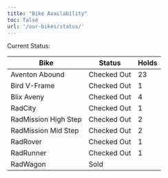 ```yaml
---
title: "Bike Availability"
toc: false
url: '/our-bikes/status/'
---
```


Current Status:

| Bike | Status | Holds |
| ---- | ------ | ----- |
| Aventon Abound | Checked Out | 23 |
| Bird V-Frame | Checked Out | 1 |
| Blix Aveny | Checked Out | 4 |
| RadCity | Checked Out | 1 |
| RadMission High Step | Checked Out | 2 |
| RadMission Mid Step | Checked Out | 2 |
| RadRover | Checked Out | 1 | 
| RadRunner | Checked Out | 1 |
| RadWagon | Sold |

